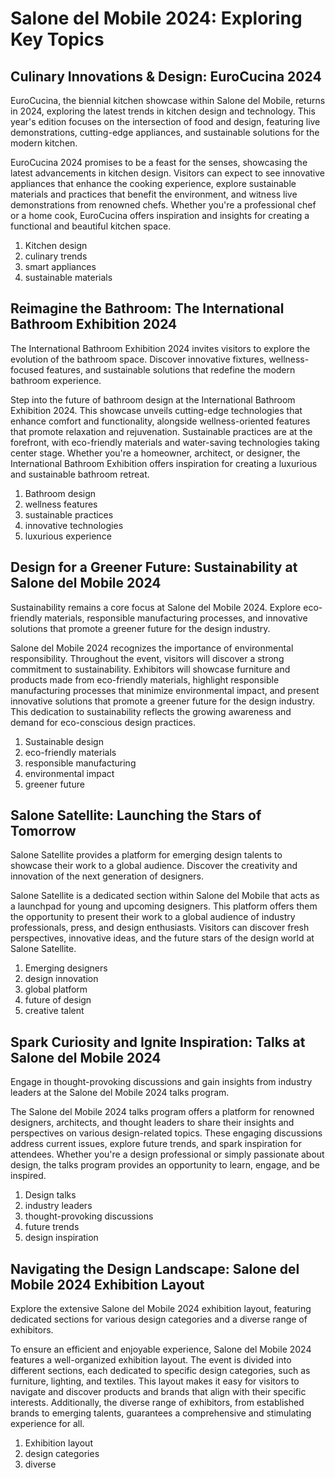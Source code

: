 <h1> Salone del Mobile 2024: Exploring Key Topics </h1>

<main> <article> <h2> Culinary Innovations & Design: EuroCucina 2024

</h2> <p class="abstract">EuroCucina, the biennial kitchen showcase within Salone del Mobile, returns in 2024, exploring the latest trends in kitchen design and technology. This year's edition focuses on the intersection of food and design, featuring live demonstrations, cutting-edge appliances, and sustainable solutions for the modern kitchen.

</p> <p class="description">EuroCucina 2024 promises to be a feast for the senses, showcasing the latest advancements in kitchen design. Visitors can expect to see innovative appliances that enhance the cooking experience, explore sustainable materials and practices that benefit the environment, and witness live demonstrations from renowned chefs. Whether you're a professional chef or a home cook, EuroCucina offers inspiration and insights for creating a functional and beautiful kitchen space.

</p> <ol> <li>Kitchen design </li> <li> culinary trends </li> <li> smart appliances </li> <li> sustainable materials </li> </ol> 

</article> <article> <h2> Reimagine the Bathroom: The International Bathroom Exhibition 2024

</h2> <p class="abstract"> The International Bathroom Exhibition 2024 invites visitors to explore the evolution of the bathroom space. Discover innovative fixtures, wellness-focused features, and sustainable solutions that redefine the modern bathroom experience.

</p> <p class="description">Step into the future of bathroom design at the International Bathroom Exhibition 2024. This showcase unveils cutting-edge technologies that enhance comfort and functionality, alongside wellness-oriented features that promote relaxation and rejuvenation. Sustainable practices are at the forefront, with eco-friendly materials and water-saving technologies taking center stage. Whether you're a homeowner, architect, or designer, the International Bathroom Exhibition offers inspiration for creating a luxurious and sustainable bathroom retreat.

</p> <ol> <li>Bathroom design </li> <li> wellness features </li> <li> sustainable practices </li> <li> innovative technologies </li> <li> luxurious experience </li> </ol> 

</article> <article> <h2> Design for a Greener Future: Sustainability at Salone del Mobile 2024

</h2> <p class="abstract">Sustainability remains a core focus at Salone del Mobile 2024. Explore eco-friendly materials, responsible manufacturing processes, and innovative solutions that promote a greener future for the design industry.

</p> <p class="description">Salone del Mobile 2024 recognizes the importance of environmental responsibility. Throughout the event, visitors will discover a strong commitment to sustainability. Exhibitors will showcase furniture and products made from eco-friendly materials, highlight responsible manufacturing processes that minimize environmental impact, and present innovative solutions that promote a greener future for the design industry. This dedication to sustainability reflects the growing awareness and demand for eco-conscious design practices.

</p> <ol> <li>Sustainable design </li> <li> eco-friendly materials </li> <li> responsible manufacturing </li> <li> environmental impact </li> <li> greener future </li> </ol> 

</article> <article> <h2> Salone Satellite: Launching the Stars of Tomorrow

</h2> <p class="abstract">Salone Satellite provides a platform for emerging design talents to showcase their work to a global audience. Discover the creativity and innovation of the next generation of designers.

</p> <p class="description">Salone Satellite is a dedicated section within Salone del Mobile that acts as a launchpad for young and upcoming designers. This platform offers them the opportunity to present their work to a global audience of industry professionals, press, and design enthusiasts. Visitors can discover fresh perspectives, innovative ideas, and the future stars of the design world at Salone Satellite.

</p> <ol> <li>Emerging designers </li> <li> design innovation </li> <li> global platform </li> <li> future of design </li> <li> creative talent </li> </ol> 

</article> <article> <h2> Spark Curiosity and Ignite Inspiration: Talks at Salone del Mobile 2024

</h2> <p class="abstract">Engage in thought-provoking discussions and gain insights from industry leaders at the Salone del Mobile 2024 talks program.

</p> <p class="description">The Salone del Mobile 2024 talks program offers a platform for renowned designers, architects, and thought leaders to share their insights and perspectives on various design-related topics. These engaging discussions address current issues, explore future trends, and spark inspiration for attendees. Whether you're a design professional or simply passionate about design, the talks program provides an opportunity to learn, engage, and be inspired.

</p> <ol> <li>Design talks </li> <li> industry leaders </li> <li> thought-provoking discussions </li> <li> future trends </li> <li> design inspiration </li> </ol> 

</article> <article> <h2> Navigating the Design Landscape: Salone del Mobile 2024 Exhibition Layout

</h2> <p class="abstract"> Explore the extensive Salone del Mobile 2024 exhibition layout, featuring dedicated sections for various design categories and a diverse range of exhibitors.

</p> <p class="description">To ensure an efficient and enjoyable experience, Salone del Mobile 2024 features a well-organized exhibition layout. The event is divided into different sections, each dedicated to specific design categories, such as furniture, lighting, and textiles. This layout makes it easy for visitors to navigate and discover products and brands that align with their specific interests. Additionally, the diverse range of exhibitors, from established brands to emerging talents, guarantees a comprehensive and stimulating experience for all.

</p> <ol> <li>Exhibition layout </li> <li> design categories </li> <li> diverse  </li> </ol> </main>
